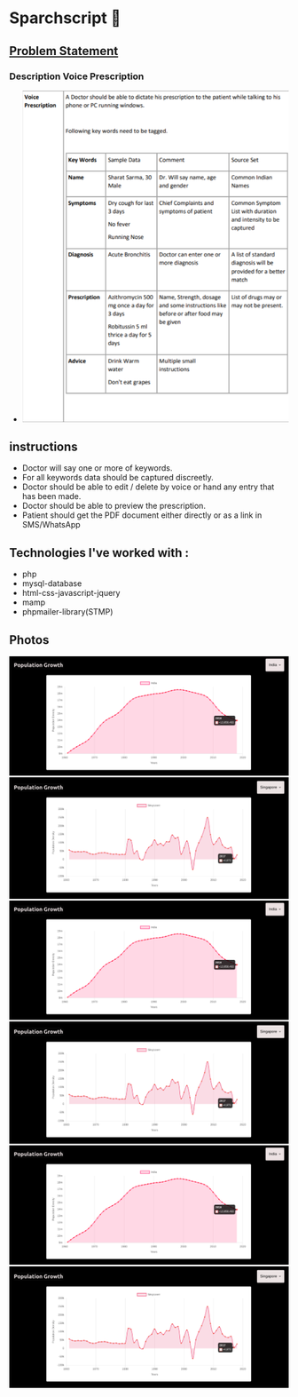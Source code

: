 # Sparchscript 👋
## [Problem Statement](https://www.sih.gov.in/uploads/psData/VoicePrescriptionproblemstatement20191216142040.pdf)
### Description Voice Prescription
  - ![1](https://github.com/siva010928/Voice-Prescription/blob/master/image.png)
## instructions
- Doctor will say one or more of keywords.
- For all keywords data should be captured discreetly.
- Doctor should be able to edit / delete by voice or hand any entry that has been
made.
- Doctor should be able to preview the prescription.
- Patient should get the PDF document either directly or as a link in
SMS/WhatsApp

## Technologies I've worked with :

- php 
- mysql-database 
- html-css-javascript-jquery 
- mamp 
- phpmailer-library(STMP)

##  Photos
![1](https://github.com/siva010928/Simple-Population-Graph/blob/main/Screenshot%20from%202022-01-28%2022-29-39.png)
![2](https://github.com/siva010928/Simple-Population-Graph/blob/main/image.png)
![1](https://github.com/siva010928/Simple-Population-Graph/blob/main/Screenshot%20from%202022-01-28%2022-29-39.png)
![2](https://github.com/siva010928/Simple-Population-Graph/blob/main/image.png)
![1](https://github.com/siva010928/Simple-Population-Graph/blob/main/Screenshot%20from%202022-01-28%2022-29-39.png)
![2](https://github.com/siva010928/Simple-Population-Graph/blob/main/image.png)
